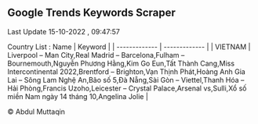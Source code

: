 

## Google Trends Keywords Scraper 
 
Last Update 15-10-2022 , 09:47:57

Country List :
 Name  | Keyword |
| ------------- | ------------- |
| VIETNAM | Liverpool – Man City,Real Madrid – Barcelona,Fulham – Bournemouth,Nguyễn Phương Hằng,Kim Go Eun,Tất Thành Cang,Miss Intercontinental 2022,Brentford – Brighton,Vạn Thịnh Phát,Hoàng Anh Gia Lai – Sông Lam Nghệ An,Bão số 5,Đà Nẵng,Sài Gòn – Viettel,Thanh Hóa – Hải Phòng,Francis Uzoho,Leicester – Crystal Palace,Arsenal vs,Sulli,Xổ số miền Nam ngày 14 tháng 10,Angelina Jolie |



© Abdul Muttaqin 
